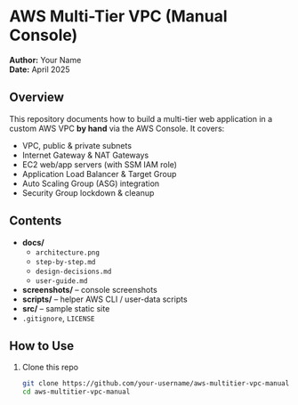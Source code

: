 # AWS Multi-Tier VPC (Manual Console)

**Author:** Your Name  
**Date:** April 2025  

## Overview

This repository documents how to build a multi-tier web application in a custom AWS VPC **by hand** via the AWS Console. It covers:

- VPC, public & private subnets  
- Internet Gateway & NAT Gateways  
- EC2 web/app servers (with SSM IAM role)  
- Application Load Balancer & Target Group  
- Auto Scaling Group (ASG) integration  
- Security Group lockdown & cleanup  

## Contents

- **docs/**  
  - `architecture.png`  
  - `step-by-step.md`  
  - `design-decisions.md`  
  - `user-guide.md`  
- **screenshots/** – console screenshots  
- **scripts/** – helper AWS CLI / user-data scripts  
- **src/** – sample static site  
- `.gitignore`, `LICENSE`

## How to Use

1. Clone this repo  
   ```bash
   git clone https://github.com/your-username/aws-multitier-vpc-manual.git
   cd aws-multitier-vpc-manual

